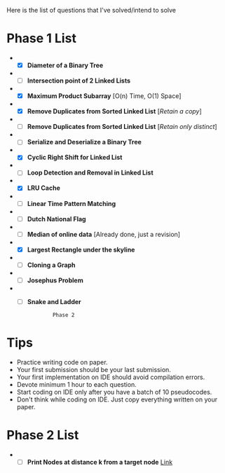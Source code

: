 Here is the list of questions that I've solved/intend to solve

 # Phase 1 List

* - [x] **Diameter of a Binary Tree**
* - [ ] **Intersection point of 2 Linked Lists**
* - [x] **Maximum Product Subarray** [O(n) Time, O(1) Space]
* - [x] **Remove Duplicates from Sorted Linked List** [_Retain a copy_]
* - [ ] **Remove Duplicates from Sorted Linked List** [_Retain only distinct_]
* - [ ] **Serialize and Deserialize a Binary Tree**
* - [x] **Cyclic Right Shift for Linked List**
* - [ ] **Loop Detection and Removal in Linked List**
* - [x] **LRU Cache**
* - [ ] **Linear Time Pattern Matching**
* - [ ] **Dutch National Flag**
* - [ ] **Median of online data** [Already done, just a revision]
* - [x] **Largest Rectangle under the skyline**
* - [ ] **Cloning a Graph** 
* - [ ] **Josephus Problem**
* - [ ] **Snake and Ladder**





                Phase 2
# Tips   
* Practice writing code on paper.
* Your first submission should be your last submission. 
* Your first implementation on IDE should avoid compilation errors.
* Devote minimum 1 hour to each question.
* Start coding on IDE only after you have a batch of 10 pseudocodes.
* Don't think while coding on IDE. Just copy everything written on your paper.

# Phase 2 List
* - [ ] **Print Nodes at distance k from a target node** [Link](https://www.geeksforgeeks.org/print-nodes-distance-k-given-node-binary-tree/)
